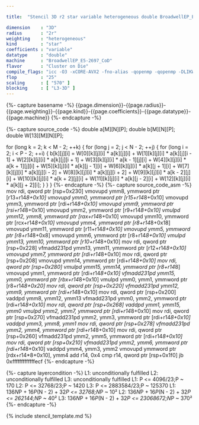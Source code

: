```yaml
---

title:  "Stencil 3D r2 star variable heterogeneous double BroadwellEP_E5-2697_CoD"

dimension    : "3D"
radius       : "2r"
weighting    : "heterogeneous"
kind         : "star"
coefficients : "variable"
datatype     : "double"
machine      : "BroadwellEP_E5-2697_CoD"
flavor       : "Cluster on Die"
compile_flags: "icc -O3 -xCORE-AVX2 -fno-alias -qopenmp -qopenmp -DLIKWID_PERFMON -Ilikwid-4.3.3/include -Llikwid-4.3.3/lib -Iheaders/dummy.c stencil_compilable.c -o stencil -llikwid"
flop         : "25"
scaling      : [ "570" ]
blocking     : [ "L3-3D" ]
---
```


{%- capture basename -%}
{{page.dimension}}-{{page.radius}}-{{page.weighting}}-{{page.kind}}-{{page.coefficients}}-{{page.datatype}}-{{page.machine}}
{%- endcapture -%}

{%- capture source_code -%}
double a[M][N][P];
double b[M][N][P];
double W[13][M][N][P];

for (long k = 2; k < M - 2; ++k) {
  for (long j = 2; j < N - 2; ++j) {
    for (long i = 2; i < P - 2; ++i) {
      b[k][j][i] = W[0][k][j][i] * a[k][j][i] +
                   W[1][k][j][i] * a[k][j][i - 1] +
                   W[2][k][j][i] * a[k][j][i + 1] +
                   W[3][k][j][i] * a[k - 1][j][i] +
                   W[4][k][j][i] * a[k + 1][j][i] +
                   W[5][k][j][i] * a[k][j - 1][i] +
                   W[6][k][j][i] * a[k][j + 1][i] +
                   W[7][k][j][i] * a[k][j][i - 2] +
                   W[8][k][j][i] * a[k][j][i + 2] +
                   W[9][k][j][i] * a[k - 2][j][i] +
                   W[10][k][j][i] * a[k + 2][j][i] +
                   W[11][k][j][i] * a[k][j - 2][i] +
                   W[12][k][j][i] * a[k][j + 2][i];
    }
  }
}
{%- endcapture -%}
{%- capture source_code_asm -%}
mov rdi, qword ptr [rsp+0x230]
vmovupd ymm8, ymmword ptr [r13+r14*8+0x10]
vmovupd ymm0, ymmword ptr [r15+r14*8+0x10]
vmovupd ymm3, ymmword ptr [rdi+r14*8+0x10]
vmovupd ymm9, ymmword ptr [rsi+r14*8+0x10]
vmovupd ymm2, ymmword ptr [r9+r14*8+0x10]
vmulpd ymm12, ymm8, ymmword ptr [rax+r14*8+0x10]
vmovupd ymm10, ymmword ptr [rcx+r14*8+0x10]
vmovupd ymm4, ymmword ptr [r8+r14*8+0x18]
vmovupd ymm11, ymmword ptr [r11+r14*8+0x10]
vmovupd ymm5, ymmword ptr [r8+r14*8+0x8]
vmovupd ymm6, ymmword ptr [r8+r14*8+0x10]
vmulpd ymm13, ymm10, ymmword ptr [r10+r14*8+0x10]
mov rdi, qword ptr [rsp+0x228]
vfmadd231pd ymm13, ymm11, ymmword ptr [r12+r14*8+0x10]
vmovupd ymm7, ymmword ptr [rdi+r14*8+0x10]
mov rdi, qword ptr [rsp+0x208]
vmovupd ymm14, ymmword ptr [rdi+r14*8+0x10]
mov rdi, qword ptr [rsp+0x280]
vmulpd ymm15, ymm14, ymmword ptr [r8+r14*8]
vmovupd ymm1, ymmword ptr [rdi+r14*8+0x10]
vfmadd231pd ymm15, ymm0, ymmword ptr [rbx+r14*8+0x10]
vmulpd ymm0, ymm1, ymmword ptr [r8+r14*8+0x20]
mov rdi, qword ptr [rsp+0x220]
vfmadd231pd ymm12, ymm9, ymmword ptr [rdi+r14*8+0x10]
mov rdi, qword ptr [rsp+0x200]
vaddpd ymm8, ymm12, ymm13
vfmadd231pd ymm0, ymm2, ymmword ptr [rdi+r14*8+0x10]
mov rdi, qword ptr [rsp+0x268]
vaddpd ymm1, ymm15, ymm0
vmulpd ymm2, ymm7, ymmword ptr [rdi+r14*8+0x10]
mov rdi, qword ptr [rsp+0x270]
vfmadd231pd ymm2, ymm3, ymmword ptr [rdi+r14*8+0x10]
vaddpd ymm3, ymm8, ymm1
mov rdi, qword ptr [rsp+0x278]
vfmadd231pd ymm2, ymm4, ymmword ptr [rdi+r14*8+0x10]
mov rdi, qword ptr [rsp+0x260]
vfmadd231pd ymm2, ymm5, ymmword ptr [rdi+r14*8+0x10]
mov rdi, qword ptr [rsp+0x210]
vfmadd231pd ymm2, ymm6, ymmword ptr [rdi+r14*8+0x10]
vaddpd ymm4, ymm3, ymm2
vmovupd ymmword ptr [rdx+r14*8+0x10], ymm4
add r14, 0x4
cmp r14, qword ptr [rsp+0x1f0]
jb 0xfffffffffffffecf
{%- endcapture -%}

{%- capture layercondition -%}
L1: unconditionally fulfilled
L2: unconditionally fulfilled
L3: unconditionally fulfilled
L1: P <= 4096/23;P ~ 170
L2: P <= 32768/23;P ~ 1420
L3: P <= 2883584/23;P ~ 125370
L1: 136*N*P + 16*P*(N - 2) + 32*P <= 32768;N*P ~ 10²
L2: 136*N*P + 16*P*(N - 2) + 32*P <= 262144;N*P ~ 40²
L3: 136*N*P + 16*P*(N - 2) + 32*P <= 23068672;N*P ~ 370²
{%- endcapture -%}

{% include stencil_template.md %}
